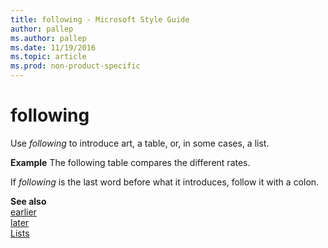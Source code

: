 ```yaml
---
title: following - Microsoft Style Guide
author: pallep
ms.author: pallep
ms.date: 11/19/2016
ms.topic: article
ms.prod: non-product-specific
---
```


# following

Use *following* to introduce art, a table, or, in some cases, a list.

**Example** The following table compares the different rates.

If *following* is the last word before what it introduces, follow it with a colon.

**See also**  
[earlier](/style-guide/a-z-word-list-term-collections/e/earlier)  
[later](/style-guide/a-z-word-list-term-collections/l/later)  
[Lists](/style-guide/scannable-content/lists)
